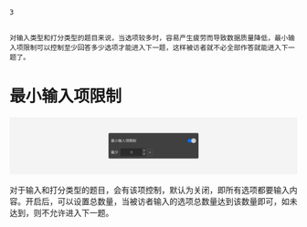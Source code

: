 ```index
3
```
```tag

```
```summary
对输入类型和打分类型的题目来说，当选项较多时，容易产生疲劳而导致数据质量降低，最小输入项限制可以控制至少回答多少选项才能进入下一题，这样被访者就不必全部作答就能进入下一题了。
```
# 最小输入项限制

<img src='../assets/05questionGeneralSetting/03inputLimits/minimum-limit.png'>

对于输入和打分类型的题目，会有该项控制，默认为关闭，即所有选项都要输入内容。开启后，可以设置总数量，当被访者输入的选项总数量达到该数量即可，如未达到，则不允许进入下一题。